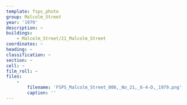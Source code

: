 ```yaml
---
template: fsps_photo
group: Malcolm_Street
year: '1979'
description: ~
buildings:
    - Malcolm_Street/21_Malcolm_Street
coordinates: ~
heading: ~
classification: ~
section: ~
cell: ~
film_roll: ~
files:
    -
        filename: 'FSPS_Malcolm_Street_006,_No_21,_6-4-D,_1979.png'
        caption: ''
---
```

